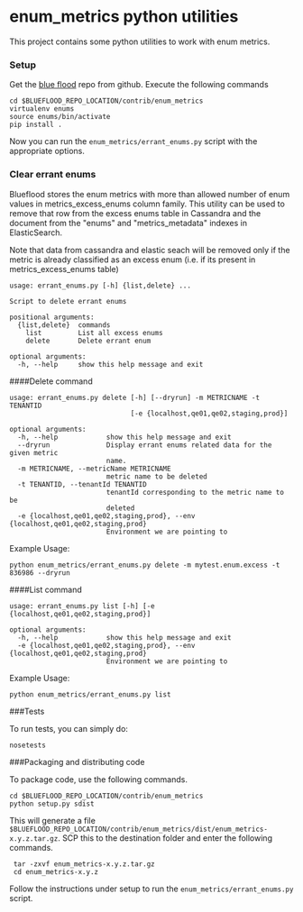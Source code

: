 enum_metrics python utilities
=============================

This project contains some python utilities to work with enum metrics. 

### Setup

Get the [blue flood](https://github.com/rackerlabs/blueflood) repo from github. Execute the following commands

    cd $BLUEFLOOD_REPO_LOCATION/contrib/enum_metrics
    virtualenv enums
    source enums/bin/activate
    pip install .

Now you can run the ``enum_metrics/errant_enums.py`` script with the appropriate options.

### Clear errant enums
Blueflood stores the enum metrics with more than allowed number of enum values in metrics_excess_enums column family. 
This utility can be used to remove that row from the excess enums table in Cassandra and the document from the 
"enums" and "metrics_metadata" indexes in ElasticSearch.

Note that data from cassandra and elastic seach will be removed only if the metric is already classified as an
excess enum (i.e. if its present in metrics_excess_enums table)

    
    usage: errant_enums.py [-h] {list,delete} ...

    Script to delete errant enums
    
    positional arguments:
      {list,delete}  commands
        list         List all excess enums
        delete       Delete errant enum
    
    optional arguments:
      -h, --help     show this help message and exit

####Delete command

    usage: errant_enums.py delete [-h] [--dryrun] -m METRICNAME -t TENANTID
                                  [-e {localhost,qe01,qe02,staging,prod}]
    
    optional arguments:
      -h, --help            show this help message and exit
      --dryrun              Display errant enums related data for the given metric
                            name.
      -m METRICNAME, --metricName METRICNAME
                            metric name to be deleted
      -t TENANTID, --tenantId TENANTID
                            tenantId corresponding to the metric name to be
                            deleted
      -e {localhost,qe01,qe02,staging,prod}, --env {localhost,qe01,qe02,staging,prod}
                            Environment we are pointing to

Example Usage:
 
    python enum_metrics/errant_enums.py delete -m mytest.enum.excess -t 836986 --dryrun


####List command

    usage: errant_enums.py list [-h] [-e {localhost,qe01,qe02,staging,prod}]
    
    optional arguments:
      -h, --help            show this help message and exit
      -e {localhost,qe01,qe02,staging,prod}, --env {localhost,qe01,qe02,staging,prod}
                            Environment we are pointing to


Example Usage:
 
    python enum_metrics/errant_enums.py list    
    
###Tests

To run tests, you can simply do:    
    
    nosetests
    
###Packaging and distributing code
    
To package code, use the following commands.     

    cd $BLUEFLOOD_REPO_LOCATION/contrib/enum_metrics
    python setup.py sdist
    
This will generate a file ``$BLUEFLOOD_REPO_LOCATION/contrib/enum_metrics/dist/enum_metrics-x.y.z.tar.gz``. SCP this 
to the destination folder and enter the following commands.
     
     tar -zxvf enum_metrics-x.y.z.tar.gz
     cd enum_metrics-x.y.z
     
Follow the instructions under setup to run the ``enum_metrics/errant_enums.py`` script.     